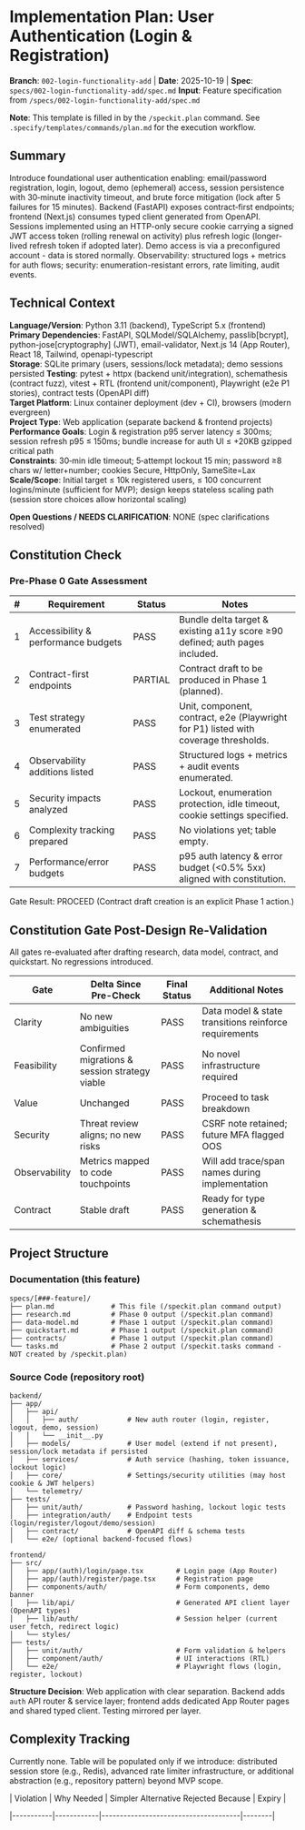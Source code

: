 # Implementation Plan: User Authentication (Login & Registration)

**Branch**: `002-login-functionality-add` | **Date**: 2025-10-19 | **Spec**: `specs/002-login-functionality-add/spec.md`
**Input**: Feature specification from `/specs/002-login-functionality-add/spec.md`

**Note**: This template is filled in by the `/speckit.plan` command. See `.specify/templates/commands/plan.md` for the execution workflow.

## Summary

Introduce foundational user authentication enabling: email/password registration, login, logout, demo (ephemeral) access, session persistence with 30‑minute inactivity timeout, and brute force mitigation (lock after 5 failures for 15 minutes). Backend (FastAPI) exposes contract‑first endpoints; frontend (Next.js) consumes typed client generated from OpenAPI. Sessions implemented using an HTTP-only secure cookie carrying a signed JWT access token (rolling renewal on activity) plus refresh logic (longer-lived refresh token if adopted later). Demo access is via a preconfigured account - data is stored normally. Observability: structured logs + metrics for auth flows; security: enumeration-resistant errors, rate limiting, audit events.

## Technical Context

**Language/Version**: Python 3.11 (backend), TypeScript 5.x (frontend)  
**Primary Dependencies**: FastAPI, SQLModel/SQLAlchemy, passlib[bcrypt], python-jose[cryptography] (JWT), email-validator, Next.js 14 (App Router), React 18, Tailwind, openapi-typescript  
**Storage**: SQLite primary (users, sessions/lock metadata); demo sessions persisted
**Testing**: pytest + httpx (backend unit/integration), schemathesis (contract fuzz), vitest + RTL (frontend unit/component), Playwright (e2e P1 stories), contract tests (OpenAPI diff)  
**Target Platform**: Linux container deployment (dev + CI), browsers (modern evergreen)  
**Project Type**: Web application (separate backend & frontend projects)  
**Performance Goals**: Login & registration p95 server latency ≤ 300ms; session refresh p95 ≤ 150ms; bundle increase for auth UI ≤ +20KB gzipped critical path  
**Constraints**: 30‑min idle timeout; 5‑attempt lockout 15 min; password ≥8 chars w/ letter+number; cookies Secure, HttpOnly, SameSite=Lax  
**Scale/Scope**: Initial target ≤ 10k registered users, ≤ 100 concurrent logins/minute (sufficient for MVP); design keeps stateless scaling path (session store choices allow horizontal scaling)

**Open Questions / NEEDS CLARIFICATION**: NONE (spec clarifications resolved)

## Constitution Check

### Pre-Phase 0 Gate Assessment

| # | Requirement | Status | Notes |
|---|-------------|--------|-------|
| 1 | Accessibility & performance budgets | PASS | Bundle delta target & existing a11y score ≥90 defined; auth pages included. |
| 2 | Contract-first endpoints | PARTIAL | Contract draft to be produced in Phase 1 (planned). |
| 3 | Test strategy enumerated | PASS | Unit, component, contract, e2e (Playwright for P1) listed with coverage thresholds. |
| 4 | Observability additions listed | PASS | Structured logs + metrics + audit events enumerated. |
| 5 | Security impacts analyzed | PASS | Lockout, enumeration protection, idle timeout, cookie settings specified. |
| 6 | Complexity tracking prepared | PASS | No violations yet; table empty. |
| 7 | Performance/error budgets | PASS | p95 auth latency & error budget (<0.5% 5xx) aligned with constitution. |

Gate Result: PROCEED (Contract draft creation is an explicit Phase 1 action.)

## Constitution Gate Post-Design Re-Validation

All gates re-evaluated after drafting research, data model, contract, and quickstart. No regressions introduced.

| Gate | Delta Since Pre-Check | Final Status | Additional Notes |
|------|-----------------------|--------------|------------------|
| Clarity | No new ambiguities | PASS | Data model & state transitions reinforce requirements |
| Feasibility | Confirmed migrations & session strategy viable | PASS | No novel infrastructure required |
| Value | Unchanged | PASS | Proceed to task breakdown |
| Security | Threat review aligns; no new risks | PASS | CSRF note retained; future MFA flagged OOS |
| Observability | Metrics mapped to code touchpoints | PASS | Will add trace/span names during implementation |
| Contract | Stable draft | PASS | Ready for type generation & schemathesis |

## Project Structure

### Documentation (this feature)

```text
specs/[###-feature]/
├── plan.md              # This file (/speckit.plan command output)
├── research.md          # Phase 0 output (/speckit.plan command)
├── data-model.md        # Phase 1 output (/speckit.plan command)
├── quickstart.md        # Phase 1 output (/speckit.plan command)
├── contracts/           # Phase 1 output (/speckit.plan command)
└── tasks.md             # Phase 2 output (/speckit.tasks command - NOT created by /speckit.plan)
```

### Source Code (repository root)
<!--
  ACTION REQUIRED: Replace the placeholder tree below with the concrete layout
  for this feature. Delete unused options and expand the chosen structure with
  real paths (e.g., apps/admin, packages/something). The delivered plan must
  not include Option labels.
-->

```text
backend/
├── app/
│   ├── api/
│   │   ├── auth/            # New auth router (login, register, logout, demo, session)
│   │   └── __init__.py
│   ├── models/              # User model (extend if not present), session/lock metadata if persisted
│   ├── services/            # Auth service (hashing, token issuance, lockout logic)
│   ├── core/                # Settings/security utilities (may host cookie & JWT helpers)
│   └── telemetry/
├── tests/
│   ├── unit/auth/           # Password hashing, lockout logic tests
│   ├── integration/auth/    # Endpoint tests (login/register/logout/demo/session)
│   ├── contract/            # OpenAPI diff & schema tests
│   └── e2e/ (optional backend-focused flows)

frontend/
├── src/
│   ├── app/(auth)/login/page.tsx        # Login page (App Router)
│   ├── app/(auth)/register/page.tsx     # Registration page
│   ├── components/auth/                 # Form components, demo banner
│   ├── lib/api/                         # Generated API client layer (OpenAPI types)
│   ├── lib/auth/                        # Session helper (current user fetch, redirect logic)
│   └── styles/
├── tests/
│   ├── unit/auth/                       # Form validation & helpers
│   ├── component/auth/                  # UI interactions (RTL)
│   └── e2e/                             # Playwright flows (login, register, lockout)
```

**Structure Decision**: Web application with clear separation. Backend adds `auth` API router & service layer; frontend adds dedicated App Router pages and shared typed client. Testing mirrored per layer.

## Complexity Tracking

Currently none. Table will be populated only if we introduce: distributed session store (e.g., Redis), advanced rate limiter infrastructure, or additional abstraction (e.g., repository pattern) beyond MVP scope.

| Violation | Why Needed | Simpler Alternative Rejected Because | Expiry |

|-----------|------------|--------------------------------------|--------|
